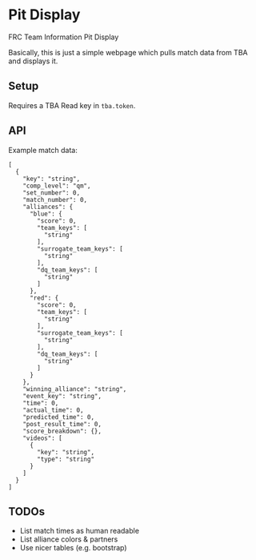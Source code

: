# Pit Display

FRC Team Information Pit Display

Basically, this is just a simple webpage which pulls match data from TBA and displays it.

## Setup

Requires a TBA Read key in `tba.token`.

## API

Example match data:

```
[
  {
    "key": "string",
    "comp_level": "qm",
    "set_number": 0,
    "match_number": 0,
    "alliances": {
      "blue": {
        "score": 0,
        "team_keys": [
          "string"
        ],
        "surrogate_team_keys": [
          "string"
        ],
        "dq_team_keys": [
          "string"
        ]
      },
      "red": {
        "score": 0,
        "team_keys": [
          "string"
        ],
        "surrogate_team_keys": [
          "string"
        ],
        "dq_team_keys": [
          "string"
        ]
      }
    },
    "winning_alliance": "string",
    "event_key": "string",
    "time": 0,
    "actual_time": 0,
    "predicted_time": 0,
    "post_result_time": 0,
    "score_breakdown": {},
    "videos": [
      {
        "key": "string",
        "type": "string"
      }
    ]
  }
]
```

## TODOs

- List match times as human readable
- List alliance colors & partners
- Use nicer tables (e.g. bootstrap)
